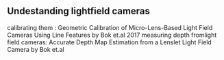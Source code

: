 ## Undestanding lightfield cameras
calibrating them :
Geometric Calibration of Micro-Lens-Based Light Field Cameras Using Line Features by Bok et.al 2017
measuring depth fromlight field cameras: Accurate Depth Map Estimation from a Lenslet Light Field Camera by Bok et.al


